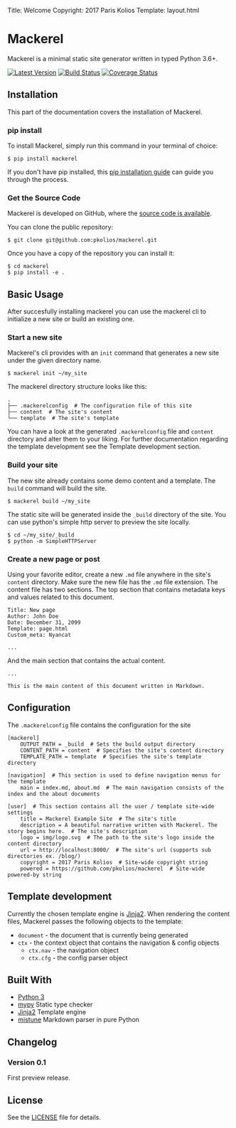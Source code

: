 Title: Welcome
Copyright: 2017 Paris Kolios
Template: layout.html

# Mackerel

Mackerel is a minimal static site generator written in typed Python 3.6+.

[![Latest Version](https://img.shields.io/pypi/v/mackerel.svg)](https://pypi.python.org/pypi/mackerel/)
[![Build Status](https://travis-ci.org/pkolios/mackerel.svg?branch=master)](https://travis-ci.org/pkolios/mackerel)
[![Coverage Status](https://coveralls.io/repos/pkolios/mackerel/badge.svg?branch=master)](https://coveralls.io/r/pkolios/mackerel)

## Installation

This part of the documentation covers the installation of Mackerel.

### pip install

To install Mackerel, simply run this command in your terminal of choice:

```
$ pip install mackerel
```

If you don't have pip installed, this [pip installation guide](https://pip.pypa.io/en/stable/installing/) can guide you through the process.

### Get the Source Code

Mackerel is developed on GitHub, where the [source code is available](https://github.com/pkolios/mackerel).

You can clone the public repository:

```
$ git clone git@github.com:pkolios/mackerel.git
```

Once you have a copy of the repository you can install it:

```
$ cd mackerel
$ pip install -e .
```

## Basic Usage

After succesfully installing mackerel you can use the mackerel cli to initialize a new site or build an existing one.

### Start a new site

Mackerel's cli provides with an `init` command that generates a new site under the given directory name.

```
$ mackerel init ~/my_site
```

The mackerel directory structure looks like this:

```
.
├── .mackerelconfig  # The configuration file of this site
├── content  # The site's content
└── template  # The site's template
```

You can have a look at the generated `.mackerelconfig` file and `content` directory and alter them to your liking.
For further documentation regarding the template development see the Template development section.

### Build your site

The new site already contains some demo content and a template. The `build` command will build the site.

```
$ mackerel build ~/my_site
```

The static site will be generated inside the `_build` directory of the site.
You can use python's simple http server to preview the site locally.

```
$ cd ~/my_site/_build
$ python -m SimpleHTTPServer
```

### Create a new page or post

Using your favorite editor, create a new `.md` file anywhere in the site's `content` directory.
Make sure the new file has the `.md` file extension. The content file has two sections.
The top section that contains metadata keys and values related to this document.

```
Title: New page
Author: John Doe
Date: December 31, 2099
Template: page.html
Custom_meta: Nyancat

...
```

And the main section that contains the actual content.

```
...

This is the main content of this document written in Markdown.
```

## Configuration

The `.mackerelconfig` file contains the configuration for the site

```
[mackerel]
    OUTPUT_PATH = _build  # Sets the build output directory
    CONTENT_PATH = content  # Specifies the site's content directory
    TEMPLATE_PATH = template  # Specifies the site's template directory

[navigation]  # This section is used to define navigation menus for the template
    main = index.md, about.md  # The main navigation consists of the index and the about documents

[user]  # This section contains all the user / template site-wide settings
    title = Mackerel Example Site  # The site's title
    description = A beautiful narrative written with Mackerel. The story begins here.  # The site's description
    logo = img/logo.svg  # The path to the site's logo inside the content directory
    url = http://localhost:8000/  # The site's url (supports sub directories ex. /blog/)
    copyright = 2017 Paris Kolios  # Site-wide copyright string
    powered = https://github.com/pkolios/mackerel  # Site-wide powered-by string
```

## Template development

Currently the chosen template engine is [Jinja2](http://jinja.pocoo.org/).
When rendering the content files, Mackerel passes the following objects to the template:

* `document` - the document that is currently being generated
* `ctx` - the context object that contains the navigation & config objects
    * `ctx.nav` - the navigation object
    * `ctx.cfg` - the config parser object


## Built With

* [Python 3](https://www.python.org/)
* [mypy](http://mypy.readthedocs.io) Static type checker
* [Jinja2](http://jinja.pocoo.org/) Template engine
* [mistune](http://mistune.readthedocs.io) Markdown parser in pure Python

## Changelog

### Version 0.1

First preview release.

## License

See the [LICENSE](https://raw.githubusercontent.com/pkolios/mackerel/master/LICENSE) file for details.
